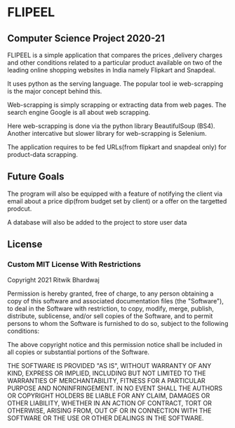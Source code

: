 # FLIPEEL
## Computer Science Project 2020-21

FLIPEEL is a simple application that compares the prices ,delivery charges and other conditions related to a particular product available on two of the leading online shopping websites in India namely Flipkart and Snapdeal.

It uses python as the serving language. The popular tool ie web-scrapping is the major concept behind this.

Web-scrapping is simply scrapping or extracting data from web pages. The search engine Google is all about web scrapping.

Here web-scrapping is done via the python library BeautifulSoup (BS4). Another intercative but slower library for web-scrapping is Selenium.

The application requires to be fed URLs(from flipkart and snapdeal only) for product-data scrapping.

## Future Goals
The program will also be equipped with a feature of notifying
the client via email about a price dip(from budget set by client) or a offer on the targetted prodcut.

A database will also be added to the project to store user data

## License

### Custom MIT License With Restrictions

Copyright 2021 Ritwik Bhardwaj

Permission is hereby granted, free of charge, to any person obtaining a copy of this software and
associated documentation files (the "Software"), to deal in the Software with restriction,
to copy, modify, merge, publish, distribute, sublicense, and/or sell copies of the Software,
and to permit persons to whom the Software is furnished to do so, subject to the following conditions:

The above copyright notice and this permission notice shall be included in all copies or substantial portions of the Software.

THE SOFTWARE IS PROVIDED "AS IS", WITHOUT WARRANTY OF ANY KIND, EXPRESS OR IMPLIED, INCLUDING BUT NOT LIMITED TO THE WARRANTIES OF MERCHANTABILITY, FITNESS FOR A PARTICULAR PURPOSE AND NONINFRINGEMENT. IN NO EVENT SHALL THE AUTHORS OR COPYRIGHT HOLDERS BE LIABLE FOR ANY CLAIM, DAMAGES OR OTHER LIABILITY,
WHETHER IN AN ACTION OF CONTRACT, TORT OR OTHERWISE, ARISING FROM, OUT OF OR IN CONNECTION WITH THE SOFTWARE OR THE USE OR OTHER DEALINGS IN THE SOFTWARE.



